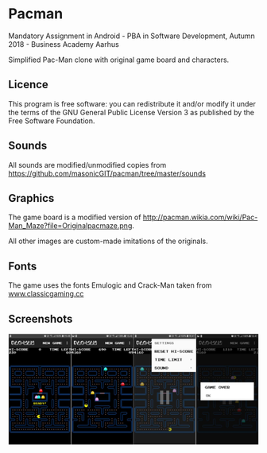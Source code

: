 # Pacman
Mandatory Assignment in Android - PBA in Software Development, Autumn 2018 - Business Academy Aarhus

Simplified Pac-Man clone with original game board and characters.

## Licence
This program is free software: you can redistribute it and/or modify it under the terms of the GNU General Public License Version 3 as published by the Free Software Foundation.

## Sounds
All sounds are modified/unmodified copies from https://github.com/masonicGIT/pacman/tree/master/sounds

## Graphics
The game board is a modified version of http://pacman.wikia.com/wiki/Pac-Man_Maze?file=Originalpacmaze.png.

All other images are custom-made imitations of the originals.

## Fonts
The game uses the fonts Emulogic and Crack-Man taken from www.classicgaming.cc

## Screenshots

![Montage](montage.png)
